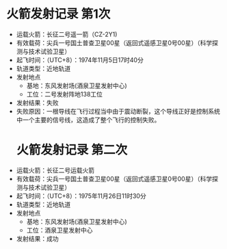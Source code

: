 # 火箭发射记录 第1次
* 运载火箭：长征二号遥一箭（CZ-2Y1)
* 有效载荷：尖兵一号国土普查卫星00星（返回式遥感卫星0号00星）（科学探测与技术试验卫星）
* 起飞时间：（UTC+8）：1974年11月5日17时40分
* 轨道类型：近地轨道
* 发射地点
  * 基地：东风发射场(酒泉卫星发射中心)
  * 工位：二号发射阵地138工位
* 发射结果：失败
* 失败原因：一根导线在飞行过程当中由于震动断裂，这个导线正好是控制系统中一个主要的信号线，这造成了整个飞行的控制失败。
  # 火箭发射记录 第二次
* 运载火箭：长征二号运载火箭
* 有效载荷：尖兵一号国土普查卫星00星（返回式遥感卫星0号00星）（科学探测与技术试验卫星）
* 起飞时间：（UTC+8）：1975年11月26日11时30分
* 轨道类型：近地轨道
* 发射地点  
  * 基地：东风发射场(酒泉卫星发射中心)  
  * 工位：酒泉卫星发射中心
* 发射结果：成功
